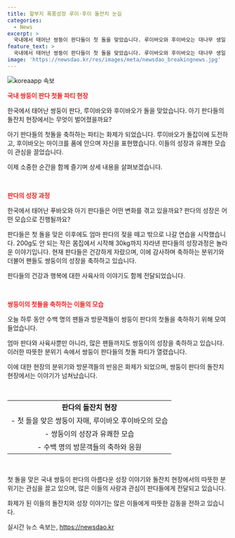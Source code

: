 ```yaml
---
title: 할부지 폭풍성장 루이·후이 돌잔치 눈길
categories:
  - News
excerpt: >
  국내에서 태어난 쌍둥이 판다들이 첫 돌을 맞았습니다. 루이바오와 후이바오는 대나무 생일 케이크와 돌상을 보며 놀았는데, 돌 잡기에는 귀찮아하는 듯 도전했습니다. 갈팡질팡하던 후이바오는 마침내 마이크를 안고 관중들의 관심을 끌었습니다. 쌍둥이들은 아령 싸움 끝에 건강을 뜻하는 아령으로 결정하고, 엄마 아이바오는 마지막으로 케이크를 먹었습니다. 30kg까지 자란 쌍둥이는 7천여 명의 팬들이 찾아 축하를 했고, 이제는 엄마 젖을 떼고 밖으로 나갈 연습을 시작합니다.
feature_text: >
  국내에서 태어난 쌍둥이 판다들이 첫 돌을 맞았습니다. 루이바오와 후이바오는 대나무 생일 케이크와 돌상을 보며 놀았는데, 돌 잡기에는 귀찮아하는 듯 도전했습니다. 갈팡질팡하던 후이바오는 마침내 마이크를 안고 관중들의 관심을 끌었습니다. 쌍둥이들은 아령 싸움 끝에 건강을 뜻하는 아령으로 결정하고, 엄마 아이바오는 마지막으로 케이크를 먹었습니다. 30kg까지 자란 쌍둥이는 7천여 명의 팬들이 찾아 축하를 했고, 이제는 엄마 젖을 떼고 밖으로 나갈 연습을 시작합니다.
image: 'https://newsdao.kr/res/images/meta/newsdao_breakingnews.jpg'
---
```


<p><img src="https://newsdao.kr/res/images/meta/newsdao_breakingnews.jpg" alt="koreaapp 속보" /></p>

<p><b><span style="color: #ee2323;">국내 쌍둥이 판다 첫돌 파티 현장</span></b></p>

<p>한국에서 태어난 쌍둥이 판다, 루이바오와 후이바오가 돌을 맞았습니다. 아기 판다들의 돌잔치 현장에서는 무엇이 벌어졌을까요? </p>

<p>아기 판다들의 첫돌을 축하하는 파티는 화제가 되었습니다. 루이바오가 돌잡이에 도전하고, 후이바오는 마이크를 품에 안으며 자신을 표현했습니다. 이들의 성장과 유쾌한 모습이 관심을 끌었습니다. </p>

<p>이제 소중한 순간을 함께 즐기며 상세 내용을 살펴보겠습니다.</p>

<p data-ke-size="size16">&nbsp;</p>

<p><b><span style="color: #ee2323;">판다의 성장 과정</span></b></p>

<p>한국에서 태어난 푸바오와 아기 판다들은 어떤 변화를 겪고 있을까요? 판다의 성장은 어떤 모습으로 진행될까요?</p>

<p>판다들은 첫 돌을 맞은 이후에도 엄마 판다의 젖을 떼고 밖으로 나갈 연습을 시작했습니다. 200g도 안 되는 작은 몸집에서 시작해 30kg까지 자라낸 판다들의 성장과정은 놀라운 이야기입니다. 현재 판다들은 건강하게 자랐으며, 이에 감사하며 축하하는 분위기와 더불어 팬들도 쌍둥이의 성장을 축하하고 있습니다.</p>

<p>판다들의 건강과 행복에 대한 사육사의 이야기도 함께 전달되었습니다.</p>

<p data-ke-size="size16">&nbsp;</p>

<p><b><span style="color: #ee2323;">쌍둥이의 첫돌을 축하하는 이들의 모습</span></b></p>

<p>오늘 하루 동안 수백 명의 팬들과 방문객들이 쌍둥이 판다의 첫돌을 축하하기 위해 모여들었습니다.</p>

<p>엄마 판다와 사육사뿐만 아니라, 많은 팬들까지도 쌍둥이의 성장을 축하하고 있습니다. 이러한 따뜻한 분위기 속에서 쌍둥이 판다들의 첫돌 파티가 열렸습니다. </p>

<p>이에 대한 현장의 분위기와 방문객들의 반응은 화제가 되었으며, 쌍둥이 판다의 돌잔치 현장에서는 이야기가 넘쳐났습니다.</p>

<p data-ke-size="size16">&nbsp;</p>

<table>
<tbody>
<tr>
<td style="text-align: center; height: 17px;"><b>판다의 돌잔치 현장</b></td>
</tr>
<tr>
<td style="text-align: center; height: 17px;">- 첫 돌을 맞은 쌍둥이 자매, 루이바오 후이바오의 모습</td>
</tr>
<tr>
<td style="text-align: center; height: 17px;">- 쌍둥이의 성장과 유쾌한 모습</td>
</tr>
<tr>
<td style="text-align: center; height: 17px;">- 수백 명의 방문객들의 축하와 응원</td>
</tr>
</tbody>
</table>

<p data-ke-size="size16">&nbsp;</p>

<p>첫 돌을 맞은 국내 쌍둥이 판다의 아름다운 성장 이야기와 돌잔치 현장에서의 따뜻한 분위기는 관심을 끌고 있으며, 많은 이들의 사랑과 관심이 판다들에게 전달되고 있습니다.</p>

<p>화제가 된 이들의 돌잔치와 성장 이야기는 많은 이들에게 따뜻한 감동을 전하고 있습니다.</p>
실시간 뉴스 속보는, <a href="https://newsdao.kr" rel="dofollow">https://newsdao.kr</a>


